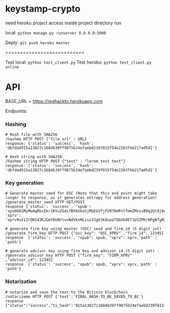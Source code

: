 # keystamp-crypto



need heroku project access
inside project directory run

local: `python manage.py runserver 0.0.0.0:5000`

Deply: `git push heroku master`

===========================


Test local: `python test_client.py`
Test heroku: `python test_client.py online`



# API

BASE_URL = https://reghackto.herokuapp.com

Endpoints:

### Hashing

```
# Hash file with SHA256
/hashme HTTP POST {"file_url" : URL}
response: {'status': 'success', 'hash': 'dbfdad915a13827c1684b39ff9875b24efaebd239f815f54e2263fbb217ad5d2'}
```
```
# Hash string with SHA256
/hashme_string HTTP POST {"text" : "lorem test text"}
response: {'status': 'success', 'hash': 'dbfdad915a13827c1684b39ff9875b24efaebd239f815f54e2263fbb217ad5d2'}
```


### Key generation
```
# Generate master seed for OSC (Note that this end point might take longer to response, as it generates entropy for address generation)
/generate_master_seed HTTP GET/POST
response {'status': 'success', 'xpub': 'xpub661MyMwAqRbcEkr1KVuZG4s7BXbGkoSjMGEGtPjFU976HPotfmmZMsssB9q2Gt9j6d4aNAVF2vgD3GB6fcufLxSWHz7TFkjgWmEsWMyE9PF', 'xprv': 'xprv9s21ZrQH143K2GmYDUNYtvvNdVknMLisz3Jg61Kduoa7QbUk8ETJp5ZPKrHPgNTgR2uCYgeXqVFgKCZpDsPjgXQM19A7j6vKaXncY58JLi2'}
```
```
# generate firm key using master (OSC) seed and firm_id (5 digit int)
/generate_firm_key HTTP POST {"osc_key": "OSC_XPRV" ,"firm_id": 12345}
response  {'status': 'success', "xpub": xpub, "xprv": xprv,'path' : 'path'}
```
```
# generate advisor key using firm key and advisor_id (5 digit int)
/generate_advisor_key HTTP POST {"firm_key": "FIRM_XPRV" ,"advisor_id": 12345}
response  {'status': 'success', "xpub": xpub, "xprv": xprv,'path' : 'path'}
```



### Notarization
```
# notarize and save the text to the Bitcoin blockchain
/notarizeme HTTP POST {'text':'FINAL_HASH_TO_BE_SAVED_TO_BC'}
response {"status":"success","tx_hash":'915a13827c1684b39ff9875b24efaebd239f815f54e2263fbb217ad5d'}
```

